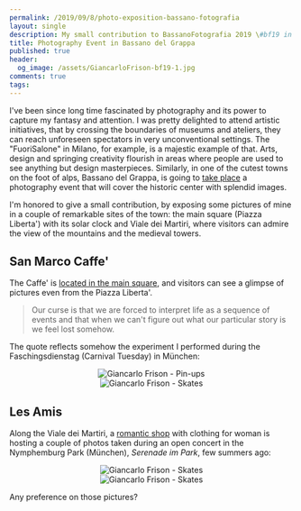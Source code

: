```yaml
---
permalink: /2019/09/8/photo-exposition-bassano-fotografia
layout: single
description: My small contribution to BassanoFotografia 2019 \#bf19 in Caffe San Marco and Les Amis
title: Photography Event in Bassano del Grappa
published: true
header:
  og_image: /assets/GiancarloFrison-bf19-1.jpg
comments: true
tags:
---
```

I've been since long time fascinated by photography and its power to capture my fantasy and attention. I was pretty delighted
to attend artistic initiatives, that by crossing the boundaries of museums and ateliers, they can reach unforeseen spectators in very unconventional settings.
The "FuoriSalone" in Milano, for example, is a majestic example of that. Arts, design and springing creativity flourish in areas
where people are used to see anything but design masterpieces. Similarly, in one of the cutest towns on the foot of alps, Bassano del Grappa,
is going to [take place](http://www.bassanofotografia.it/) a photography event that will cover the historic center with splendid images.

I'm honored to give a small contribution, by exposing some pictures of mine in a couple of remarkable sites of the town: the main square (Piazza Liberta') with its solar clock
 and Viale dei Martiri, where visitors can admire the view of the mountains and the medieval towers.

## San Marco Caffe'
The Caffe' is [located in the main square](https://goo.gl/maps/fEBrUCyXhznyANbB6), and visitors can see a glimpse of pictures even from the Piazza Liberta'.
>Our curse is that we are forced to interpret life as a sequence of events and that when we can't figure out what our particular story is we feel lost somehow.

The quote reflects somehow the experiment I performed during the Faschingsdienstag (Carnival Tuesday) in München:
<center><img title="Giancarlo Frison - Pin-ups" src="{{ site.url }}/assets/marienplatz3.jpg"/></center>

<center><img title="Giancarlo Frison - Skates" src="{{ site.url }}/assets/skate.jpg"/></center>

## Les Amis
Along the Viale dei Martiri, a [romantic shop](https://goo.gl/maps/VuQTRVZxU3WmVoKUA) with clothing for woman is hosting a couple of photos taken during an open
concert in the Nymphemburg Park (München), _Serenade im Park_, few summers ago:
<center><img title="Giancarlo Frison - Skates" src="{{ site.url }}/assets/serenade-im-park1.jpg"/></center>
<center><img title="Giancarlo Frison - Skates" src="{{ site.url }}/assets/serenade-impark2.jpg"/></center>

Any preference on those pictures?